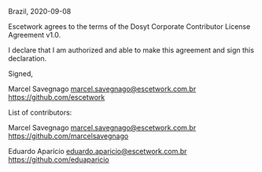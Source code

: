 Brazil, 2020-09-08

Escetwork agrees to the terms of the Dosyt Corporate Contributor License Agreement v1.0.

I declare that I am authorized and able to make this agreement and sign this declaration.

Signed,

Marcel Savegnago marcel.savegnago@escetwork.com.br https://github.com/escetwork


List of contributors:

Marcel Savegnago marcel.savegnago@escetwork.com.br https://github.com/marcelsavegnago 

Eduardo Aparício eduardo.aparicio@escetwork.com.br https://github.com/eduaparicio
